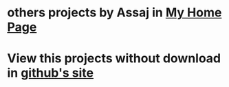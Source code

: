 # others projects by Assaj in [My Home Page](cin.ufpe.br/~assaj)
# View this projects without download in [github's site](https://assaj.github.io/car-race/)
